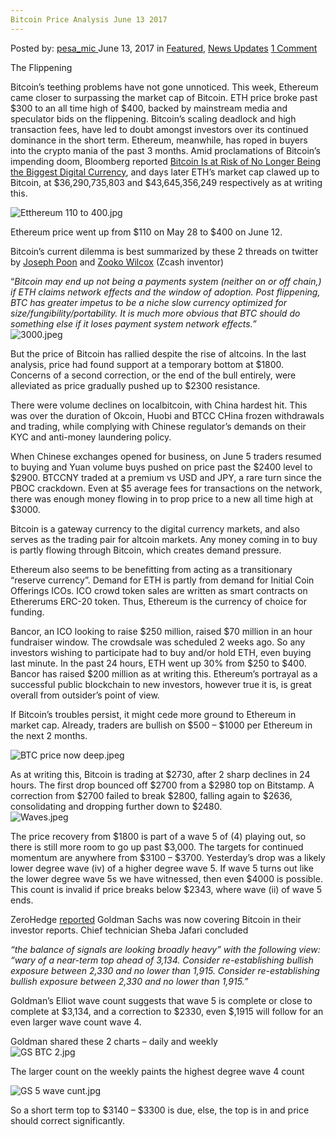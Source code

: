 ```yaml
---
Bitcoin Price Analysis June 13 2017
---
```

<article class="post-listing post-20657 post type-post status-publish format-standard has-post-thumbnail hentry  tag-1826 tag-3676 tag-analysis tag-bitcoin tag-june tag-price">
    <div class="post-inner">
        <span>Posted by: <a href="https://www.deepdotweb.com/author/pesa_mic/" title="">pesa_mic </a></span>
    <span>June 13, 2017</span>
    <span>in <a href="https://www.deepdotweb.com/category/deepdot-news/" rel="category tag">Featured</a>, <a href="https://www.deepdotweb.com/category/news-updates/" rel="category tag">News Updates</a></span>
    <span><a href="https://www.deepdotweb.com/2017/06/13/bitcoin-price-analysis-june-13-2017/#comments">1 Comment</a></span>
    </p>
    <div class="clear"></div>
    <div class="entry">
    <p>The Flippening</p>
    <p>Bitcoin’s teething problems have not gone unnoticed. This week, Ethereum came closer to surpassing the market cap of Bitcoin. ETH price broke past $300 to an all time high of $400, backed by mainstream media and speculator bids on the flippening. Bitcoin’s scaling deadlock and high transaction fees, have led to doubt amongst investors over its continued dominance in the short term. Ethereum, meanwhile, has roped in buyers into the crypto mania of the past 3 months. Amid proclamations of Bitcoin’s impending doom, Bloomberg reported <a href="https://www.bloomberg.com/news/articles/2017-05-31/bitcoin-risks-being-eclipsed-by-digital-coin-cousin-ethereum">Bitcoin Is at Risk of No Longer Being the Biggest Digital Currency</a>, and days later ETH’s market cap clawed up to Bitcoin, at $36,290,735,803 and $43,645,356,249 respectively as at writing this.</p>
    <p><img class="wp-image-20658" src="https://www.deepdotweb.com/wp-content/uploads/2017/06/etthereum-110-to-400-jpg.jpeg" alt="Etthereum 110 to 400.jpg" srcset="https://www.deepdotweb.com/wp-content/uploads/2017/06/etthereum-110-to-400-jpg.jpeg 2001w, https://www.deepdotweb.com/wp-content/uploads/2017/06/etthereum-110-to-400-jpg-300x134.jpeg 300w, https://www.deepdotweb.com/wp-content/uploads/2017/06/etthereum-110-to-400-jpg-1024x456.jpeg 1024w" sizes="(max-width: 2001px) 100vw, 2001px"/></p>
    <p>Ethereum price went up from $110 on May 28 to $400 on June 12.</p>
    <p>Bitcoin’s current dilemma is best summarized by these 2 threads on twitter by <a href="https://twitter.com/jcp/status/874248892845481985">Joseph Poon</a> and <a href="https://twitter.com/zooko/status/874024476765278208">Zooko Wilcox</a> (Zcash inventor)</p>
    <p>“<em>Bitcoin may end up not being a payments system (neither on or off chain,) if ETH claims network effects and the window of adoption. Post flippening, BTC has greater impetus to be a niche slow currency optimized for size/fungibility/portability. It is much more obvious that BTC should do something else if it loses payment system network effects.”<br/>
    </em> <img class="wp-image-20659" src="https://www.deepdotweb.com/wp-content/uploads/2017/06/3000-jpeg.jpeg" alt="3000.jpeg" srcset="https://www.deepdotweb.com/wp-content/uploads/2017/06/3000-jpeg.jpeg 1742w, https://www.deepdotweb.com/wp-content/uploads/2017/06/3000-jpeg-300x147.jpeg 300w, https://www.deepdotweb.com/wp-content/uploads/2017/06/3000-jpeg-1024x503.jpeg 1024w" sizes="(max-width: 1742px) 100vw, 1742px"/><em><br/>
    </em></p>
    <p>But the price of Bitcoin has rallied despite the rise of altcoins. In the last analysis, price had found support at a temporary bottom at $1800. Concerns of a second correction, or the end of the bull entirely, were alleviated as price gradually pushed up to $2300 resistance.</p>
    <p>There were volume declines on localbitcoin, with China hardest hit. This was over the duration of Okcoin, Huobi and BTCC CHina frozen withdrawals and trading, while complying with Chinese regulator’s demands on their KYC and anti-money laundering policy.</p>
    <p>When Chinese exchanges opened for business, on June 5 traders resumed to buying and Yuan volume buys pushed on price past the $2400 level to $2900. BTCCNY traded at a premium vs USD and JPY, a rare turn since the PBOC crackdown. Even at $5 average fees for transactions on the network, there was enough money flowing in to prop price to a new all time high at $3000.</p>
    <p>Bitcoin is a gateway currency to the digital currency markets, and also serves as the trading pair for altcoin markets. Any money coming in to buy is partly flowing through Bitcoin, which creates demand pressure.</p>
    <p>Ethereum also seems to be benefitting from acting as a transitionary “reserve currency”. Demand for ETH is partly from demand for Initial Coin Offerings ICOs. ICO crowd token sales are written as smart contracts on Ethererums ERC-20 token. Thus, Ethereum is the currency of choice for funding.</p>
    <p>Bancor, an ICO looking to raise $250 million, raised $70 million in an hour fundraiser window. The crowdsale was scheduled 2 weeks ago. So any investors wishing to participate had to buy and/or hold ETH, even buying last minute. In the past 24 hours, ETH went up 30% from $250 to $400. Bancor has raised $200 million as at writing this. Ethereum’s portrayal as a successful public blockchain to new investors, however true it is, is great overall from outsider&#8217;s point of view.</p>
    <p>If Bitcoin’s troubles persist, it might cede more ground to Ethereum in market cap. Already, traders are bullish on $500 &#8211; $1000 per Ethereum in the next 2 months.</p>
    <p><img class="wp-image-20660" src="https://www.deepdotweb.com/wp-content/uploads/2017/06/btc-price-now-deep-jpeg.jpeg" alt="BTC price now deep.jpeg" srcset="https://www.deepdotweb.com/wp-content/uploads/2017/06/btc-price-now-deep-jpeg.jpeg 1748w, https://www.deepdotweb.com/wp-content/uploads/2017/06/btc-price-now-deep-jpeg-300x159.jpeg 300w, https://www.deepdotweb.com/wp-content/uploads/2017/06/btc-price-now-deep-jpeg-1024x544.jpeg 1024w" sizes="(max-width: 1748px) 100vw, 1748px"/></p>
    <p>As at writing this, Bitcoin is trading at $2730, after 2 sharp declines in 24 hours. The first drop bounced off $2700 from a $2980 top on Bitstamp. A correction from $2700 failed to break $2800, falling again to $2636, consolidating and dropping further down to $2480.<br/>
    <img class="wp-image-20661" src="https://www.deepdotweb.com/wp-content/uploads/2017/06/waves-jpeg.jpeg" alt="Waves.jpeg" srcset="https://www.deepdotweb.com/wp-content/uploads/2017/06/waves-jpeg.jpeg 1740w, https://www.deepdotweb.com/wp-content/uploads/2017/06/waves-jpeg-300x160.jpeg 300w, https://www.deepdotweb.com/wp-content/uploads/2017/06/waves-jpeg-1024x546.jpeg 1024w" sizes="(max-width: 1740px) 100vw, 1740px"/></p>
    <p>The price recovery from $1800 is part of a wave 5 of (4) playing out, so there is still more room to go up past $3,000. The targets for continued momentum are anywhere from $3100 &#8211; $3700. Yesterday’s drop was a likely lower degree wave (iv) of a higher degree wave 5. If wave 5 turns out like the lower degree wave 5s we have witnessed, then even $4000 is possible. This count is invalid if price breaks below $2343, where wave (ii) of wave 5 ends.</p>
    <p>ZeroHedge <a href="http://www.zerohedge.com/news/2017-06-12/due-popular-demand-goldman-starts-covering-bitcoin">reported</a> Goldman Sachs was now covering Bitcoin in their investor reports. Chief technician Sheba Jafari concluded</p>
    <p><em>&#8220;the balance of signals are looking broadly heavy&#8221; with the following view: &#8220;wary of a near-term top ahead of 3,134. Consider re-establishing bullish exposure between 2,330 and no lower than 1,915. Consider re-establishing bullish exposure between 2,330 and no lower than 1,915.”</p>
    <p></em> Goldman’s Elliot wave count suggests that wave 5 is complete or close to complete at $3,134, and a correction to $2330, even $,1915 will follow for an even larger wave count wave 4.</p>
    <p>Goldman shared these 2 charts &#8211; daily and weekly<br/>
    <img class="wp-image-20662 aligncenter" src="https://www.deepdotweb.com/wp-content/uploads/2017/06/gs-btc-2-jpg.jpeg" alt="GS BTC 2.jpg" srcset="https://www.deepdotweb.com/wp-content/uploads/2017/06/gs-btc-2-jpg.jpeg 617w, https://www.deepdotweb.com/wp-content/uploads/2017/06/gs-btc-2-jpg-300x221.jpeg 300w" sizes="(max-width: 617px) 100vw, 617px"/></p>
    <p>The larger count on the weekly paints the highest degree wave 4 count</p>
    <p><img class="wp-image-20663 aligncenter" src="https://www.deepdotweb.com/wp-content/uploads/2017/06/gs-5-wave-cunt-jpg.jpeg" alt="GS 5 wave cunt.jpg" srcset="https://www.deepdotweb.com/wp-content/uploads/2017/06/gs-5-wave-cunt-jpg.jpeg 619w, https://www.deepdotweb.com/wp-content/uploads/2017/06/gs-5-wave-cunt-jpg-300x221.jpeg 300w" sizes="(max-width: 619px) 100vw, 619px"/></p>
    <p>So a short term top to $3140 &#8211; $3300 is due, else, the top is in and price should correct significantly.<em><br/>
    </em></p>
    </div>
    <span style="display:none"><a href="https://www.deepdotweb.com/tag/13/" rel="tag">13</a> <a href="https://www.deepdotweb.com/tag/2017/" rel="tag">2017</a> <a href="https://www.deepdotweb.com/tag/analysis/" rel="tag">analysis</a> <a href="https://www.deepdotweb.com/tag/bitcoin/" rel="tag">bitcoin</a> <a href="https://www.deepdotweb.com/tag/june/" rel="tag">june</a> <a href="https://www.deepdotweb.com/tag/price/" rel="tag">price</a></span> <span style="display:none" class="updated">2017-06-13</span>
    <div style="display:none" class="vcard author" itemprop="author" itemscope itemtype="http://schema.org/Person"><strong class="fn" itemprop="name"><a href="https://www.deepdotweb.com/author/pesa_mic/" title="Posts by pesa_mic" rel="author">pesa_mic</a></strong></div>
    </div>
</article>

